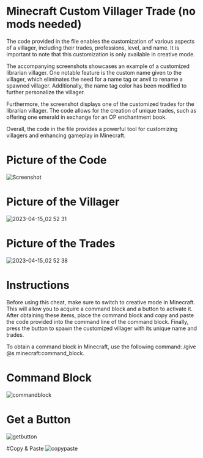 # Minecraft Custom Villager Trade (no mods needed)

The code provided in the file enables the customization of various aspects of a villager, including their trades, professions, level, and name. It is important to note that this customization is only available in creative mode.

The accompanying screenshots showcases an example of a customized librarian villager. One notable feature is the custom name given to the villager, which eliminates the need for a name tag or anvil to rename a spawned villager. Additionally, the name tag color has been modified to further personalize the villager.

Furthermore, the screenshot displays one of the customized trades for the librarian villager. The code allows for the creation of unique trades, such as offering one emerald in exchange for an OP enchantment book.

Overall, the code in the file provides a powerful tool for customizing villagers and enhancing gameplay in Minecraft.

# Picture of the Code
![Screenshot](https://user-images.githubusercontent.com/122061061/232193540-0efe3fe3-f4e4-4259-90e4-d2192098ab4b.png)

# Picture of the Villager 
![2023-04-15_02 52 31](https://user-images.githubusercontent.com/122061061/232193663-a6446b49-5e9c-41de-80df-be4f09ebbb2f.png)

# Picture of the Trades
![2023-04-15_02 52 38](https://user-images.githubusercontent.com/122061061/232193664-711a943f-fc7b-4be4-b3a8-54633eea7ecc.png)

# Instructions

Before using this cheat, make sure to switch to creative mode in Minecraft. This will allow you to acquire a command block and a button to activate it. After obtaining these items, place the command block and copy and paste the code provided into the command line of the command block. Finally, press the button to spawn the customized villager with its unique name and trades.

To obtain a command block in Minecraft, use the following command: /give @s minecraft:command_block.

# Command Block
![commandblock](https://user-images.githubusercontent.com/122061061/232194127-7b422e3b-0e2d-4a75-a441-64f1153c255b.png)

# Get a Button
![getbutton](https://user-images.githubusercontent.com/122061061/232194128-4463ec7c-e947-40eb-89a9-1e8af74e0f98.png)

#Copy & Paste
![copypaste](https://user-images.githubusercontent.com/122061061/232194126-33faa529-94b6-4383-b95c-d0bb661d09fb.png)
